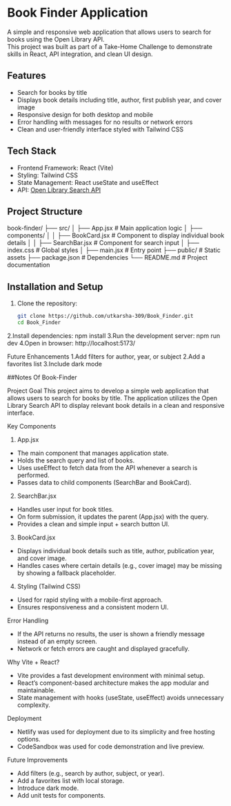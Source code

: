 # Book Finder Application  

A simple and responsive web application that allows users to search for books using the Open Library API.  
This project was built as part of a Take-Home Challenge to demonstrate skills in React, API integration, and clean UI design.  

## Features  
- Search for books by title  
- Displays book details including title, author, first publish year, and cover image  
- Responsive design for both desktop and mobile  
- Error handling with messages for no results or network errors  
- Clean and user-friendly interface styled with Tailwind CSS  

## Tech Stack  
- Frontend Framework: React (Vite)  
- Styling: Tailwind CSS  
- State Management: React useState and useEffect  
- API: [Open Library Search API](https://openlibrary.org/dev/docs/api/search)  

## Project Structure  
book-finder/
├── src/
│ ├── App.jsx # Main application logic
│ ├── components/
│ │ ├── BookCard.jsx # Component to display individual book details
│ │ ├── SearchBar.jsx # Component for search input
│ ├── index.css # Global styles
│ ├── main.jsx # Entry point
├── public/ # Static assets
├── package.json # Dependencies
└── README.md # Project documentation


## Installation and Setup  

1. Clone the repository:  
   ```bash
   git clone https://github.com/utkarsha-309/Book_Finder.git
   cd Book_Finder
2.Install dependencies:
  npm install
3.Run the development server:
  npm run dev
4.Open in browser:
  http://localhost:5173/
  
  Future Enhancements
1.Add filters for author, year, or subject
2.Add a favorites list
3.Include dark mode





##Notes Of Book-Finder


Project Goal
This project aims to develop a simple web application that allows users to search for books by title. The application utilizes the Open Library Search API to display relevant book details in a clean and responsive interface.

Key Components

1. App.jsx
- The main component that manages application state.
- Holds the search query and list of books.
- Uses useEffect to fetch data from the API whenever a search is performed.
- Passes data to child components (SearchBar and BookCard).

2. SearchBar.jsx
- Handles user input for book titles.
- On form submission, it updates the parent (App.jsx) with the query.
- Provides a clean and simple input + search button UI.

3. BookCard.jsx
- Displays individual book details such as title, author, publication year, and cover image.
- Handles cases where certain details (e.g., cover image) may be missing by showing a fallback placeholder.

4. Styling (Tailwind CSS)
- Used for rapid styling with a mobile-first approach.
- Ensures responsiveness and a consistent modern UI.

Error Handling
- If the API returns no results, the user is shown a friendly message instead of an empty screen.
- Network or fetch errors are caught and displayed gracefully.

Why Vite + React?
- Vite provides a fast development environment with minimal setup.
- React’s component-based architecture makes the app modular and maintainable.
- State management with hooks (useState, useEffect) avoids unnecessary complexity.

Deployment
- Netlify was used for deployment due to its simplicity and free hosting options.
- CodeSandbox was used for code demonstration and live preview.

Future Improvements
- Add filters (e.g., search by author, subject, or year).
- Add a favorites list with local storage.
- Introduce dark mode.
- Add unit tests for components.

